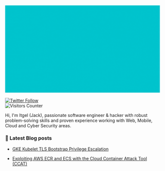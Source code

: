 ![Crazy Jack](https://raw.githubusercontent.com/iganbold/iganbold/master/crazy_jack.gif)

[![Twitter Follow](https://img.shields.io/twitter/follow/itgel_ganbold?color=1DA1F2&logo=twitter&style=for-the-badge)](https://twitter.com/intent/follow?original_referer=https%3A%2F%2Fgithub.com%2Fitgel_ganbold&screen_name=itgel_ganbold) 
<br><img src="https://visitor-badge.glitch.me/badge?page_id=jackjack_eth" alt="Visitors Counter">

Hi, I'm Itgel (Jack), passionate software engineer & hacker with robust problem-solving skills and proven experience working with Web, Mobile, Cloud and Cyber Security areas.


### 📗 Latest Blog posts

* [GKE Kubelet TLS Bootstrap Privilege Escalation](https://rhinosecuritylabs.com/cloud-security/kubelet-tls-bootstrap-privilege-escalation/)

* [Exploiting AWS ECR and ECS with
the Cloud Container Attack Tool (CCAT)](https://rhinosecuritylabs.com/aws/cloud-container-attack-tool/)


